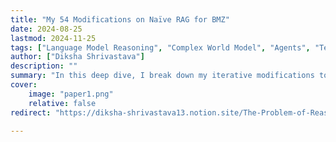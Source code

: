 ```yaml
---
title: "My 54 Modifications on Naïve RAG for BMZ" 
date: 2024-08-25
lastmod: 2024-11-25
tags: ["Language Model Reasoning", "Complex World Model", "Agents", "Technical Blog"]
author: ["Diksha Shrivastava"]
description: "" 
summary: "In this deep dive, I break down my iterative modifications to Naïve RAG, tackling the challenge of retrieving and reasoning over complex, hierarchical reports with hidden entity relationships. From agentic parsing and multi-hop retrieval to metadata-validated vector databases, I detail how I optimized retrieval, generation, and reasoning pipelines—reducing response time from 5 minutes to 15 seconds. This post unpacks key technical challenges, my final agentic reasoning pipeline, and the lessons learned in designing AI systems for high-stakes government use cases." 
cover:
    image: "paper1.png"
    relative: false
redirect: "https://diksha-shrivastava13.notion.site/The-Problem-of-Reasoning-in-Holistic-Systems-147e9b1b1b2a806da7e3ee6bbfb80e3e#147e9b1b1b2a808b9abad676b7825c46"

---
```


